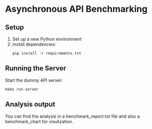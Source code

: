 # Asynchronous API Benchmarking

## Setup

1. Set up a new Python environment
2. Install dependencies:
    ```
    pip install -r requirements.txt
    ```

## Running the Server

Start the dummy API server:
```
make run-server
```

## Analysis output

You can find the analysis in a benchmark_report.txt file and also a benchmark_chart for visulization. 